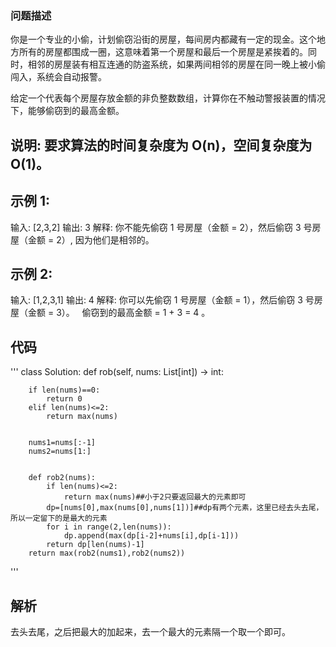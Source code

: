### 问题描述
你是一个专业的小偷，计划偷窃沿街的房屋，每间房内都藏有一定的现金。这个地方所有的房屋都围成一圈，这意味着第一个房屋和最后一个房屋是紧挨着的。同时，相邻的房屋装有相互连通的防盗系统，如果两间相邻的房屋在同一晚上被小偷闯入，系统会自动报警。

给定一个代表每个房屋存放金额的非负整数数组，计算你在不触动警报装置的情况下，能够偷窃到的最高金额。

## 说明: 要求算法的时间复杂度为 O(n)，空间复杂度为 O(1)。

## 示例 1:

输入: [2,3,2]
输出: 3
解释: 你不能先偷窃 1 号房屋（金额 = 2），然后偷窃 3 号房屋（金额 = 2）, 因为他们是相邻的。

## 示例 2:

输入: [1,2,3,1]
输出: 4
解释: 你可以先偷窃 1 号房屋（金额 = 1），然后偷窃 3 号房屋（金额 = 3）。
     偷窃到的最高金额 = 1 + 3 = 4 。

## 代码
'''
class Solution:
    def rob(self, nums: List[int]) -> int:

        if len(nums)==0:
            return 0
        elif len(nums)<=2:
            return max(nums)


        nums1=nums[:-1]
        nums2=nums[1:]


        def rob2(nums):
            if len(nums)<=2:
                return max(nums)##小于2只要返回最大的元素即可
            dp=[nums[0],max(nums[0],nums[1])]##dp有两个元素，这里已经去头去尾，所以一定留下的是最大的元素
            for i in range(2,len(nums)):
                dp.append(max(dp[i-2]+nums[i],dp[i-1]))
            return dp[len(nums)-1]
        return max(rob2(nums1),rob2(nums2))
'''
## 解析
去头去尾，之后把最大的加起来，去一个最大的元素隔一个取一个即可。